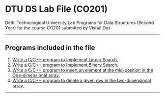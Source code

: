 # DTU DS Lab File (CO201)

Delhi Technological University Lab Programs for Data Structures (Second Year) for the course CO201 submitted by Vishal Das

---

## Programs included in the file

1. [Write a C/C++ program to Implement Linear Search.](./programs/program_01.cpp)
1. [Write a C/C++ program to Implement Binary Search.](./programs/program_02.cpp)
1. [Write a C/C++ program to insert an element at the mid-position in the One-dimensional array.](./programs/program_03.cpp)
1. [Write a C/C++ program to delete a given row in the two-dimensional array.](./programs/program_04.cpp)

---